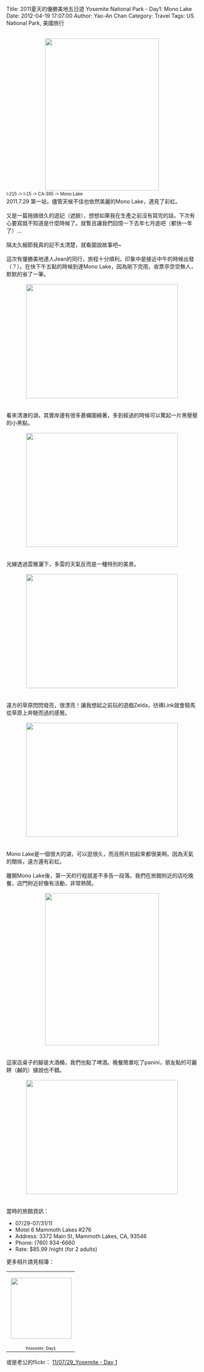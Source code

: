 Title: 2011夏天的優勝美地五日遊 Yosemite National Park - Day1: Mono Lake
Date: 2012-04-19 17:07:00
Author: Yao-An Chan
Category: Travel
Tags: US National Park, 美國旅行


<div class='post'>
<center><a href="https://picasaweb.google.com/lh/photo/6307Mn6ViFut61IXSYbnitMTjNZETYmyPJy0liipFm0?feat=embedwebsite"><br /><img height="400" src="https://lh4.googleusercontent.com/-3uST8gZ2pkc/TjsbbUPvUfI/AAAAAAAALQM/-XcqqKu2V0k/s400/P1030128-56.jpg" width="300" /></a></center><span class="Apple-style-span" style="font-family: Arial, Helvetica, sans-serif; font-size: 12px; line-height: 18px;">I-215 -&gt; I-15 -&gt; CA-395 -&gt; Mono Lake</span><br />2011.7.29 第一站，儘管天候不佳也依然美麗的Mono Lake，遇見了彩虹。<br /><br />又是一篇拖搞很久的遊記（遮臉），想想如果我在生產之前沒有寫完的話，下次有心要寫就不知道是什麼時候了。就暫且讓我們回憶一下去年七月底吧（都快一年了）...<br /><br />隔太久細節我真的記不太清楚，就看圖說故事吧~<br /><br />這次有優勝美地達人Jean的同行，旅程十分順利。印象中是接近中午的時候出發（？）。在快下午五點的時候到達Mono Lake，因為剛下完雨，收票亭空空無人，默默的省了一筆。<br /><br /><center><a href="https://picasaweb.google.com/lh/photo/KLefsD5OqlJCb-sSVIhZ_tMTjNZETYmyPJy0liipFm0?feat=embedwebsite"><img height="300" src="https://lh3.googleusercontent.com/-MvJCYKGTBmg/Tjsabg0x7OI/AAAAAAAALQM/Oyf6BESEPU0/s400/P1030068-14.jpg" width="400" /></a></center><br /><br />看來清澈的湖，其實岸邊有很多蒼蠅圍繞著，多到經過的時候可以驚起一片黑壓壓的小黑點。<br /><br /><center><a href="https://picasaweb.google.com/lh/photo/wwURa8BMzInhNdn_XqowpNMTjNZETYmyPJy0liipFm0?feat=embedwebsite"><img height="300" src="https://lh4.googleusercontent.com/-mqsIKOh6IVM/Tjsa8yKta8I/AAAAAAAALQM/aOwdevqvwXU/s400/P1030092-32.jpg" width="400" /></a></center><br /><br />光線透過雲層灑下，多雲的天氣反而是一種特別的美景。<br /><br /><center><a href="https://picasaweb.google.com/lh/photo/h0e62FfSBYZk6KgYnpAKRtMTjNZETYmyPJy0liipFm0?feat=embedwebsite"><img height="300" src="https://lh4.googleusercontent.com/-CSNMlwBdowU/TjsbptySmMI/AAAAAAAALQM/2w2RpE0JNwI/s400/P1030144-69.jpg" width="400" /></a></center><br /><br />遠方的草原閃閃發亮，很漂亮！讓我想起之前玩的遊戲Zelda，彷彿Link就會騎馬從草原上奔馳而過的感覺。<br /><br /><center><a href="https://picasaweb.google.com/lh/photo/u6o4Ou3oKyh_6bWb25-P_9MTjNZETYmyPJy0liipFm0?feat=embedwebsite"><img height="300" src="https://lh4.googleusercontent.com/-wKa7gImCnUY/TjsbtPDUhAI/AAAAAAAALQM/AqkKp4Xr0ZE/s400/P1030148-72.jpg" width="400" /></a></center><br /><br />Mono Lake是一個很大的湖，可以逛很久，而且照片拍起來都很美啊。因為天氣的關係，遠方還有彩虹。<br /><br />離開Mono Lake後，第一天的行程就差不多告一段落。我們在旅館附近的店吃晚餐，店門附近好像有活動，非常熱鬧。<br /><br /><center><a href="https://picasaweb.google.com/lh/photo/cCNEXQfHEQ-_cc3NCpOYptMTjNZETYmyPJy0liipFm0?feat=embedwebsite"><img height="400" src="https://lh6.googleusercontent.com/-1bdOlmXCgDs/TjsbwqbIIGI/AAAAAAAALQM/iUpXG22l_DY/s400/P1030158-76.jpg" width="300" /></a></center><br /><br />這家店桌子的腳是大酒桶，我們也點了啤酒。晚餐簡單吃了panini，朋友點的可麗餅（鹹的）據說也不錯。<br /><br /><center><a href="https://picasaweb.google.com/lh/photo/FOhdib4biGwQIwGBqQJm19MTjNZETYmyPJy0liipFm0?feat=embedwebsite"><img height="300" src="https://lh4.googleusercontent.com/-NoHGCw7MkQQ/Tjsbx1sdaHI/AAAAAAAALQM/NhJcAb9yNhg/s400/P1030161-77.jpg" width="400" /></a></center><br /><br />當時的旅館資訊：<br /><ul><li>07/29-07/31/11</li><li>Motel 6 Mammoth Lakes #276</li><li>Address: 3372 Main St, Mammoth Lakes, CA, 93546</li><li>Phone: (760) 934-6660</li><li>Rate: $85.99 /night (for 2 adults)</li></ul>更多相片請見相簿：<br /><table style="width: 194px;"><tbody><tr><td align="center" style="background: url(https://picasaweb.google.com/s/c/transparent_album_background.gif) no-repeat left; height: 194px;"><a href="https://picasaweb.google.com/101397259878920722943/Yosemite_Day1?authuser=0&amp;feat=embedwebsite"><img height="160" src="https://lh4.googleusercontent.com/-UghNFAqn6m4/TjsaKe3MFnE/AAAAAAAALQM/sV0jh2Oep_4/s160-c/Yosemite_Day1.jpg" style="margin: 1px 0 0 4px;" width="160" /></a></td></tr><tr><td style="font-family: arial,sans-serif; font-size: 11px; text-align: center;"><a href="https://picasaweb.google.com/101397259878920722943/Yosemite_Day1?authuser=0&amp;feat=embedwebsite" style="color: #4d4d4d; font-weight: bold; text-decoration: none;">Yosemite_Day1</a></td></tr></tbody></table>或是老公的flickr：&nbsp;<a href="http://www.flickr.com/photos/xavierweathertoplai/sets/72157627348996842/" target="_blank">11/07/29_Yosemite - Day 1</a></div>
